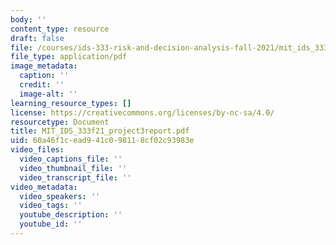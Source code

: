 ```yaml
---
body: ''
content_type: resource
draft: false
file: /courses/ids-333-risk-and-decision-analysis-fall-2021/mit_ids_333f21_project3report.pdf
file_type: application/pdf
image_metadata:
  caption: ''
  credit: ''
  image-alt: ''
learning_resource_types: []
license: https://creativecommons.org/licenses/by-nc-sa/4.0/
resourcetype: Document
title: MIT_IDS_333f21_project3report.pdf
uid: 60a46f1c-ead9-41c0-9811-8cf02c93983e
video_files:
  video_captions_file: ''
  video_thumbnail_file: ''
  video_transcript_file: ''
video_metadata:
  video_speakers: ''
  video_tags: ''
  youtube_description: ''
  youtube_id: ''
---
```


